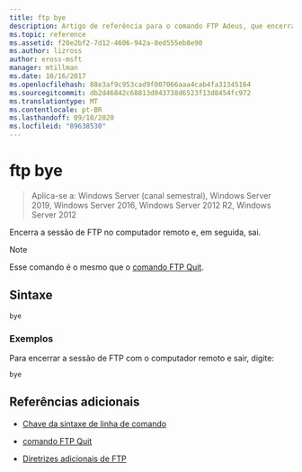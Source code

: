 ```yaml
---
title: ftp bye
description: Artigo de referência para o comando FTP Adeus, que encerra a sessão FTP no computador remoto e, em seguida, sai.
ms.topic: reference
ms.assetid: f20e2bf2-7d12-4606-942a-8ed555eb8e90
ms.author: lizross
author: eross-msft
manager: mtillman
ms.date: 10/16/2017
ms.openlocfilehash: 88e3af9c953cad9f007066aaa4cab4fa31345164
ms.sourcegitcommit: db2d46842c68813d043738d6523f13d8454fc972
ms.translationtype: MT
ms.contentlocale: pt-BR
ms.lasthandoff: 09/10/2020
ms.locfileid: "89638530"
---
```

# <a name="ftp-bye"></a>ftp bye

> Aplica-se a: Windows Server (canal semestral), Windows Server 2019, Windows Server 2016, Windows Server 2012 R2, Windows Server 2012

Encerra a sessão de FTP no computador remoto e, em seguida, sai.

> [!NOTE]
> Esse comando é o mesmo que o [comando FTP Quit](ftp-quit.md).

## <a name="syntax"></a>Sintaxe

```
bye
```

### <a name="examples"></a>Exemplos

Para encerrar a sessão de FTP com o computador remoto e sair, digite:

```
bye
```

## <a name="additional-references"></a>Referências adicionais

- [Chave da sintaxe de linha de comando](command-line-syntax-key.md)

- [comando FTP Quit](ftp-quit.md)

- [Diretrizes adicionais de FTP](/previous-versions/orphan-topics/ws.10/cc756013(v=ws.10))
